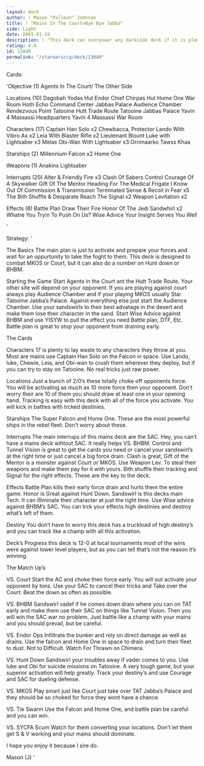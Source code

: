 ```yaml
---
layout: deck
author: ! Mason "Palleon" Johnson
title: ! "Mains In The Court=Bye Bye Jabba"
side: Light
date: 2001-01-19
description: ! "This deck can overpower any darkside deck if it is played right. When you use this deck dont play around, just run them over."
rating: 4.0
id: 13040
permalink: "/starwarsccg/deck/13040"
---
```

Cards: 

'Objective (1)
Agents In The Court/ The Other Side

Locations (10)
Dagobah Yodas Hut
Endor Chief Chirpas Hut
Home One War Room
Hoth Echo Command Center
Jabbas Palace Audience Chamber
Rendezvous Point
Tatooine Hutt Trade Route
Tatooine Jabbas Palace
Yavin 4 Massassi Headquarters
Yavin 4 Massassi War Room

Characters (17)
Captain Han Solo x2
Chewbacca, Protector
Lando With Vibro Ax x2
Leia With Blaster Rifle x2
Lieutenant Blount
Luke with Lightsaber x3
Melas
Obi-Wan With Lightsaber x3
Orrimaarko
Tawss Khaa

Starships (2)
Millennium Falcon x2
Home One

Weapons (1)
Anakins Lightsaber


Interrupts (20)
Alter & Friendly Fire x3
Clash Of Sabers
Control
Courage Of A Skywalker
Gift Of The Mentor
Heading For The Medical Frigate
I Know
Out Of Commission & Transmission Terminated
Sense & Recoil in Fear x5
The Bith Shuffle & Desparate Reach
The Signal x2
Weapon Levitation x2

Effects (8)
Battle Plan
Draw Their Fire
Honor Of The Jedi
Sandwhirl x2
Whatre You Tryin To Push On Us?
Wise Advice
Your Insight Serves You Well



'

Strategy: '

The Basics The main plan is just to activate and prepare your forces and wait for an oppurtunity to take the foght to them. This deck is designed to combat MKOS or Court, but it can also do a number on Hunt down or BHBM.

Starting the Game Start Agents in the Court ant the Hutt Trade Route. Your other site will depend on your opponent. If you are playing against court always play Audience Chamber and if your playing MKOS usually Star Tatooine Jabba’s Palace. Against everything else just start the Audience Chamber. Use your sandswirls to their best advatage in the desert and make them lose their character in the sand. Start Wise Advice against BHBM and use YISYW to pull the effect you need Battle plan, DTF, Etc. Battle plan is great to stop your opponent from draining early.

The Cards

Characters 17 is plenty to lay waste to any characters they throw at you. Most are mains use Captain Han Solo on the Falcon in space. Use Lando, luke, Chewie, Leia, and Obi-wan to crush them wherever they deploy, but if you can try to stay on Tatooine. No real tricks just raw power.

Locations Just a bunch of 2/0’s these totally choke off opponents force. You will be activating as much as 10 more force then your opponent. Don’t worry their are 10 of them you should draw at least one in your opening hand. Tracking is easy with this deck with all of the force you activate. You will kick in battles with trcked destinies.

Starships The Super Falcon and Home One. These are the most powerful ships in the rebel fleet. Don’t worry about these.

Interrupts The main interrups of this mains deck are the SAC. Hey, you can’t have a mains deck wihtout SAC. It really helps VS. BHBM. Control and Tunnel Vision is great to get the cards you need or cancel your sandswirl’s at the right time or just cancel a big force drain. Clash is great,
Gift of the Mentor is a monster against Court or MKOS. Use Weapon Lev. To steal their weapons and make them pay for it with yours. Bith shuffle their tracking and Signal for the right effects. These are the key to the deck.

Effects Battle Plan kills their early force drain and hurts them the entire game. Honor is Great against Hunt Down. Sandswirl is this decks main Tech. It can illiminate their character at just the right time. Use Wise advice against BHBM’s SAC. You can trck your effects high destinies and destroy what’s left of them.

Destiny You don’t have to worry this deck has a truckload of high destiny’s and you can track like a champ with all this activation.

Deck’s Progress this deck is 12-0 at local tournaments most of the wins were against lower level players, but as you can tell that’s not the reason it’s winning.

The Match Up’s

VS. Court Start the AC and choke their force early. You will out activate your opponent by tons. Use your SAC to cancel their tricks and Take over the Court. Beat the down as often as possible.

VS. BHBM Sandswirl vadef if he comes down drain where you can on TAT early and make them use their SAC on things like Tunnel Vision. Then you will win the SAC war no problem. Just battle like a champ with your mains and you should prevail, but be careful.

VS. Endor Ops Infiltrate the bunker and rely on direct damage as well as drains. Use the falcon and Home One in space to drain and turn their fleet to dust. Not to Difficult. Watch For Thrawn on Chimera.

VS. Hunt Down Sandswirl your troubles away if vader comes to you. Use luke and Obi for suicide missions on Tatooine. A very tough game, but your superior activation will help greatly. Track your destiny’s and use Courage and SAC for dueling defense.

VS. MKOS Play smart just like Court just take over TAT Jabba’s Palace and they should be so choked for force they wont have a chance.

VS. Tie Swarm Use the Falcon and Home One, and battle plan be careful and you can win.

VS. SYCFA Scum Watch for them converting your locations. Don’t let them get S & V working and your mains should dominate.

I hope you enjoy it because I sire do.

Mason (J)  '
